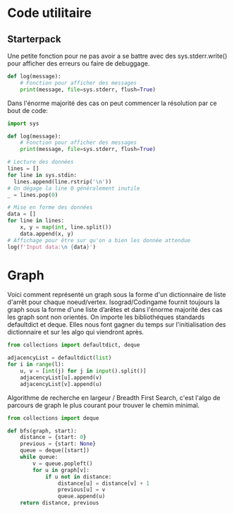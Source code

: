 # Code utilitaire
## Starterpack 
Une petite fonction pour ne pas avoir a se battre avec des sys.stderr.write() pour afficher des erreurs ou faire de debuggage.

```Python 
def log(message):
    # Fonction pour afficher des messages
    print(message, file=sys.stderr, flush=True)
```

Dans l'énorme majorité des cas on peut commencer la résolution par ce bout de code:

```Python 
import sys

def log(message):
    # Fonction pour afficher des messages
    print(message, file=sys.stderr, flush=True)

# Lecture des données 
lines = []
for line in sys.stdin:
  lines.append(line.rstrip('\n'))
# On dégage la line 0 généralement inutile 
_ = lines.pop(0) 

# Mise en forme des données 
data = []
for line in lines:
    x, y = map(int, line.split())
    data.append(x, y)
# Affichage pour être sur qu'on a bien les donnée attendue
log(f'Input data:\n {data}')
```
# Graph 
Voici comment représenté un graph sous la forme d'un dictionnaire de liste d'arrêt pour chaque noeud/vertex. Isograd/Codingame fournit toujours la graph sous la forme d'une liste d’arêtes et dans l'énorme majorité des cas les graph sont non orientés. 
On importe les bibliothéques standards defaultdict et deque. Elles nous font gagner du temps sur l'initialisation des dictionnaire et sur les algo qui viendront après.
```Python 
from collections import defaultdict, deque 

adjacencyList = defaultdict(list)
for i in range(l):
    u, v = [int(j) for j in input().split()]
    adjacencyList[u].append(v)
    adjacencyList[v].append(u)
```

Algorithme de recherche en largeur / Breadth First Search, c'est l'algo de parcours de graph le plus courant pour trouver le chemin minimal.
```Python
from collections import deque

def bfs(graph, start):
    distance = {start: 0}
    previous = {start: None}
    queue = deque([start])
    while queue:
        v = queue.popleft()
        for u in graph[v]:
            if u not in distance:
                distance[u] = distance[v] + 1
                previous[u] = v
                queue.append(u)
    return distance, previous
```

